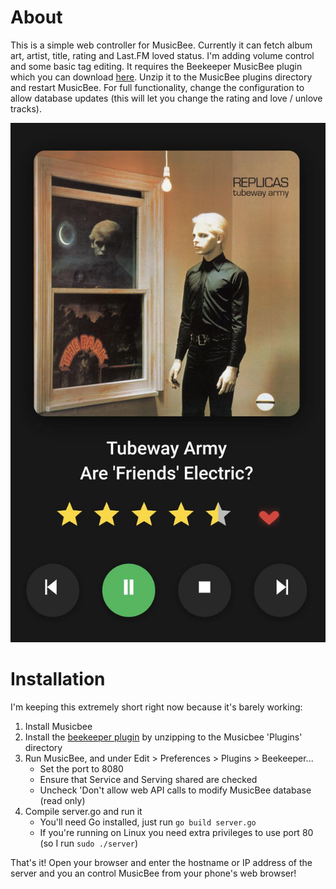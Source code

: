 # About
This is a simple web controller for MusicBee. Currently it can fetch album art, artist, title, rating and Last.FM loved status. I'm adding volume control and some basic tag editing. It requires the Beekeeper MusicBee plugin which you can download [here](http://grismar.net/beekeeper/plugin.zip). Unzip it to the MusicBee plugins directory and restart MusicBee. For full functionality, change the configuration to allow database updates (this will let you change the rating and love / unlove tracks).

![screenshot](https://github.com/raffraffraff/musicbee-web-controller/blob/main/screenshot.jpg?raw=true)

# Installation
I'm keeping this extremely short right now because it's barely working:

1. Install Musicbee
2. Install the [beekeeper plugin](http://grismar.net/beekeeper/plugin.zip) by unzipping to the Musicbee 'Plugins' directory
3. Run MusicBee, and under Edit > Preferences > Plugins > Beekeeper...
   - Set the port to 8080
   - Ensure that Service and Serving shared are checked
   - Uncheck 'Don't allow web API calls to modify MusicBee database (read only)
4. Compile server.go and run it
   - You'll need Go installed, just run `go build server.go`
   - If you're running on Linux you need extra privileges to use port 80 (so I run `sudo ./server`)

That's it! Open your browser and enter the hostname or IP address of the server and you an control MusicBee from your phone's web browser!
